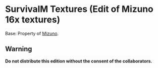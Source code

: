 # SurvivalM Textures (Edit of Mizuno 16x textures)
Base: Property of [Mizuno](https://www.planetminecraft.com/texture_pack/mizunos-16-craft/).
## Warning
**Do not distribute this edition without the consent of the collaborators.**
